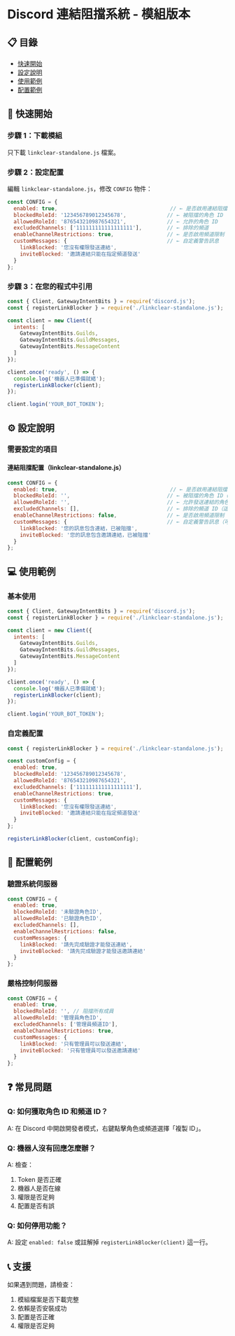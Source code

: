 # Discord 連結阻擋系統 - 模組版本

## 📋 目錄
- [快速開始](#快速開始)
- [設定說明](#設定說明)
- [使用範例](#使用範例)
- [配置範例](#配置範例)

## 🚀 快速開始

### 步驟 1：下載模組
只下載 `linkclear-standalone.js` 檔案。

### 步驟 2：設定配置
編輯 `linkclear-standalone.js`，修改 `CONFIG` 物件：
```javascript
const CONFIG = {
  enabled: true,                                    // ← 是否啟用連結阻擋功能
  blockedRoleId: '123456789012345678',             // ← 被阻擋的角色 ID
  allowedRoleId: '876543210987654321',             // ← 允許的角色 ID
  excludedChannels: ['111111111111111111'],        // ← 排除的頻道
  enableChannelRestrictions: true,                 // ← 是否啟用頻道限制
  customMessages: {                                // ← 自定義警告訊息
    linkBlocked: '您沒有權限發送連結',
    inviteBlocked: '邀請連結只能在指定頻道發送'
  }
};
```

### 步驟 3：在您的程式中引用
```javascript
const { Client, GatewayIntentBits } = require('discord.js');
const { registerLinkBlocker } = require('./linkclear-standalone.js');

const client = new Client({
  intents: [
    GatewayIntentBits.Guilds,
    GatewayIntentBits.GuildMessages,
    GatewayIntentBits.MessageContent
  ]
});

client.once('ready', () => {
  console.log('機器人已準備就緒');
  registerLinkBlocker(client);
});

client.login('YOUR_BOT_TOKEN');
```

## ⚙️ 設定說明

### 需要設定的項目

#### 連結阻擋配置（linkclear-standalone.js）
```javascript
const CONFIG = {
  enabled: true,                                    // ← 是否啟用連結阻擋功能
  blockedRoleId: '',                               // ← 被阻擋的角色 ID（留空則阻擋所有成員）
  allowedRoleId: '',                               // ← 允許發送連結的角色 ID（留空則不限制）
  excludedChannels: [],                            // ← 排除的頻道 ID（這些頻道不會被檢查）
  enableChannelRestrictions: false,                // ← 是否啟用頻道限制（邀請連結只能在指定頻道發送）
  customMessages: {                                // ← 自定義警告訊息（可選）
    linkBlocked: '您的訊息包含連結，已被阻擋',
    inviteBlocked: '您的訊息包含邀請連結，已被阻擋'
  }
};
```

## 💻 使用範例

### 基本使用
```javascript
const { Client, GatewayIntentBits } = require('discord.js');
const { registerLinkBlocker } = require('./linkclear-standalone.js');

const client = new Client({
  intents: [
    GatewayIntentBits.Guilds,
    GatewayIntentBits.GuildMessages,
    GatewayIntentBits.MessageContent
  ]
});

client.once('ready', () => {
  console.log('機器人已準備就緒');
  registerLinkBlocker(client);
});

client.login('YOUR_BOT_TOKEN');
```

### 自定義配置
```javascript
const { registerLinkBlocker } = require('./linkclear-standalone.js');

const customConfig = {
  enabled: true,
  blockedRoleId: '123456789012345678',
  allowedRoleId: '876543210987654321',
  excludedChannels: ['111111111111111111'],
  enableChannelRestrictions: true,
  customMessages: {
    linkBlocked: '您沒有權限發送連結',
    inviteBlocked: '邀請連結只能在指定頻道發送'
  }
};

registerLinkBlocker(client, customConfig);
```

## 🎯 配置範例

### 驗證系統伺服器
```javascript
const CONFIG = {
  enabled: true,
  blockedRoleId: '未驗證角色ID',
  allowedRoleId: '已驗證角色ID',
  excludedChannels: [],
  enableChannelRestrictions: false,
  customMessages: {
    linkBlocked: '請先完成驗證才能發送連結',
    inviteBlocked: '請先完成驗證才能發送邀請連結'
  }
};
```

### 嚴格控制伺服器
```javascript
const CONFIG = {
  enabled: true,
  blockedRoleId: '', // 阻擋所有成員
  allowedRoleId: '管理員角色ID',
  excludedChannels: ['管理員頻道ID'],
  enableChannelRestrictions: true,
  customMessages: {
    linkBlocked: '只有管理員可以發送連結',
    inviteBlocked: '只有管理員可以發送邀請連結'
  }
};
```

## ❓ 常見問題

### Q: 如何獲取角色 ID 和頻道 ID？
A: 在 Discord 中開啟開發者模式，右鍵點擊角色或頻道選擇「複製 ID」。

### Q: 機器人沒有回應怎麼辦？
A: 檢查：
1. Token 是否正確
2. 機器人是否在線
3. 權限是否足夠
4. 配置是否有誤

### Q: 如何停用功能？
A: 設定 `enabled: false` 或註解掉 `registerLinkBlocker(client)` 這一行。

## 📞 支援

如果遇到問題，請檢查：
1. 模組檔案是否下載完整
2. 依賴是否安裝成功
3. 配置是否正確
4. 權限是否足夠 
